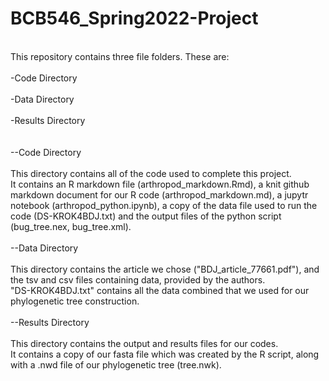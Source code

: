 # BCB546_Spring2022-Project
<br />This repository contains three file folders. These are:
<br />
<br />-Code Directory
<br />
<br />-Data Directory
<br />
<br />-Results Directory
<br />
<br />
<br />--Code Directory
<br />
<br />This directory contains all of the code used to complete this project. 
<br />It contains an R markdown file (arthropod_markdown.Rmd), a knit github markdown document for our R code (arthropod_markdown.md), 
a jupytr notebook (arthropod_python.ipynb), a copy of the data file used to run the code (DS-KROK4BDJ.txt) 
and the output files of the python script (bug_tree.nex, bug_tree.xml). 
<br />
<br />--Data Directory
<br />
<br />This directory contains the article we chose ("BDJ_article_77661.pdf"), and the tsv and csv files containing data,  provided by the authors.  
"DS-KROK4BDJ.txt"  contains all the data combined that we used for our phylogenetic tree construction.
<br />
<br />--Results Directory
<br />
<br />This directory contains the output and results files for our codes. 
<br />It contains a copy of our fasta file which was created by the R script, along with a .nwd file of our phylogenetic tree (tree.nwk). 
